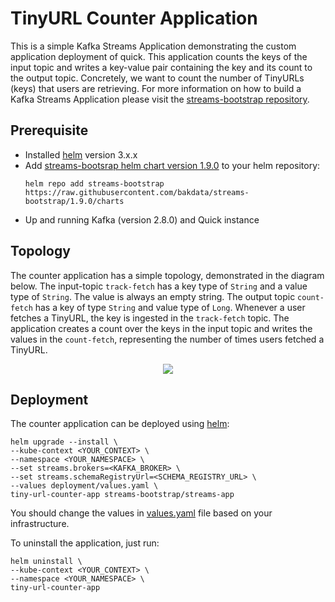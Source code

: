 # TinyURL Counter Application

This is a simple Kafka Streams Application demonstrating the custom application deployment of quick. This application
counts the keys of the input topic and writes a key-value pair containing the key and its count to the output topic.
Concretely, we want to count the number of TinyURLs (keys) that users are retrieving. For more information on how to
build a Kafka Streams Application please visit the
[streams-bootstrap repository](https://github.com/bakdata/streams-bootstrap).

## Prerequisite

- Installed [helm](https://helm.sh/) version 3.x.x
- Add [streams-bootsrap helm chart version 1.9.0](https://github.com/bakdata/streams-bootstrap/tree/master/charts/streams-app)
  to your helm repository:
    ```shell
    helm repo add streams-bootstrap https://raw.githubusercontent.com/bakdata/streams-bootstrap/1.9.0/charts
    ```
- Up and running Kafka (version 2.8.0) and Quick instance

## Topology

The counter application has a simple topology, demonstrated in the diagram below. The input-topic `track-fetch`
has a key type of `String` and a value type of `String`. The value is always an empty string. The output
topic `count-fetch` has a key of type `String` and value type of `Long`. Whenever a user fetches a TinyURL, the key is
ingested in the `track-fetch` topic. The application creates a count over the keys in the input topic and writes the
values in the `count-fetch`, representing the number of times users fetched a TinyURL.

<p align="center">
 <img src="https://github.com/bakdata/quick-examples/tree/master/tiny-url/TinyUrlTopology.png" />
</p>

## Deployment

The counter application can be deployed using [helm](https://helm.sh/):

```shell
helm upgrade --install \
--kube-context <YOUR_CONTEXT> \
--namespace <YOUR_NAMESPACE> \
--set streams.brokers=<KAFKA_BROKER> \
--set streams.schemaRegistryUrl=<SCHEMA_REGISTRY_URL> \
--values deployment/values.yaml \
tiny-url-counter-app streams-bootstrap/streams-app
```

You should change the values
in [values.yaml](https://github.com/bakdata/quick/tree/master/docs/examples/TinyURL/counter/deployment/values.yaml) file
based on your infrastructure.

To uninstall the application, just run:

```shell
helm uninstall \
--kube-context <YOUR_CONTEXT> \
--namespace <YOUR_NAMESPACE> \
tiny-url-counter-app
```
